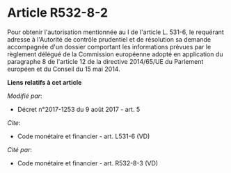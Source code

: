 # Article R532-8-2

Pour obtenir l'autorisation mentionnée au I de l'article L. 531-6, le requérant adresse à l'Autorité de contrôle prudentiel
et de résolution sa demande accompagnée d'un dossier comportant les informations prévues par le règlement délégué de la
Commission européenne adopté en application du paragraphe 8 de l'article 12 de la directive 2014/65/UE du Parlement européen
et du Conseil du 15 mai 2014.

**Liens relatifs à cet article**

_Modifié par_:

  - Décret n°2017-1253 du 9 août 2017 - art. 5

_Cite_:

  - Code monétaire et financier - art. L531-6 (VD)

_Cité par_:

  - Code monétaire et financier - art. R532-8-3 (VD)
